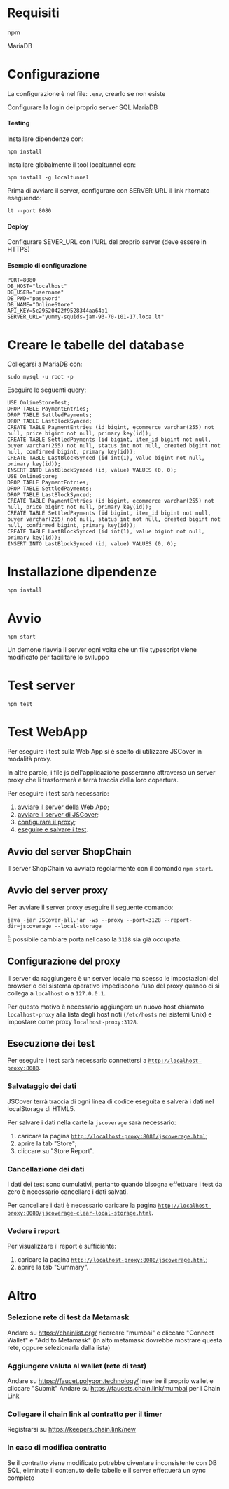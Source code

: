 # Requisiti
npm

MariaDB

# Configurazione
La configurazione è nel file: `.env`, crearlo se non esiste

Configurare la login del proprio server SQL MariaDB

#### Testing
Installare dipendenze con:

`npm install`

Installare globalmente il tool localtunnel con:

`npm install -g localtunnel`

Prima di avviare il server, configurare con SERVER_URL il link ritornato eseguendo:

`lt --port 8080`

#### Deploy
Configurare SEVER_URL con l'URL del proprio server (deve essere in HTTPS)

#### Esempio di configurazione
```
PORT=8080
DB_HOST="localhost"
DB_USER="username"
DB_PWD="password"
DB_NAME="OnlineStore"
API_KEY=5c29520422f9528344aa64a1
SERVER_URL="yummy-squids-jam-93-70-101-17.loca.lt"
```

# Creare le tabelle del database
Collegarsi a MariaDB con:

`sudo mysql -u root -p`

Eseguire le seguenti query:

```
USE OnlineStoreTest;
DROP TABLE PaymentEntries;
DROP TABLE SettledPayments;
DROP TABLE LastBlockSynced;
CREATE TABLE PaymentEntries (id bigint, ecommerce varchar(255) not null, price bigint not null, primary key(id));
CREATE TABLE SettledPayments (id bigint, item_id bigint not null, buyer varchar(255) not null, status int not null, created bigint not null, confirmed bigint, primary key(id));
CREATE TABLE LastBlockSynced (id int(1), value bigint not null, primary key(id));
INSERT INTO LastBlockSynced (id, value) VALUES (0, 0);
USE OnlineStore;
DROP TABLE PaymentEntries;
DROP TABLE SettledPayments;
DROP TABLE LastBlockSynced;
CREATE TABLE PaymentEntries (id bigint, ecommerce varchar(255) not null, price bigint not null, primary key(id));
CREATE TABLE SettledPayments (id bigint, item_id bigint not null, buyer varchar(255) not null, status int not null, created bigint not null, confirmed bigint, primary key(id));
CREATE TABLE LastBlockSynced (id int(1), value bigint not null, primary key(id));
INSERT INTO LastBlockSynced (id, value) VALUES (0, 0);
```

# Installazione dipendenze
`npm install`

# Avvio
`npm start`

Un demone riavvia il server ogni volta che un file typescript viene modificato per facilitare lo sviluppo

# Test server
`npm test`

# Test WebApp
Per eseguire i test sulla Web App si è scelto di utilizzare JSCover in modalità proxy.

In altre parole, i file js dell'applicazione passeranno attraverso un server proxy che li trasformerà e terrà traccia della loro copertura.

Per eseguire i test sarà necessario:
1. [avviare il server della Web App](##avvio-del-server-shopchain);
2. [avviare il server di JSCover](##avvio-del-server-proxy);
3. [configurare il proxy](##configurazione-del-proxy);
4. [eseguire e salvare i test](##esecuzione-dei-test).


## Avvio del server ShopChain
Il server ShopChain va avviato regolarmente con il comando `npm start`.

## Avvio del server proxy
Per avviare il server proxy eseguire il seguente comando:

`java -jar JSCover-all.jar -ws --proxy --port=3128 --report-dir=jscoverage --local-storage`

È possibile cambiare porta nel caso la `3128` sia già occupata.

## Configurazione del proxy
Il server da raggiungere è un server locale ma spesso le impostazioni del browser o del sistema operativo impediscono l'uso del proxy quando ci si collega a `localhost` o a `127.0.0.1`.

Per questo motivo è necessario aggiungere un nuovo host chiamato `localhost-proxy` alla lista degli host noti (`/etc/hosts` nei sistemi Unix) e impostare come proxy `localhost-proxy:3128`.

## Esecuzione dei test
Per eseguire i test sarà necessario connettersi a [`http://localhost-proxy:8080`](http://localhost-proxy:8080).

### Salvataggio dei dati
JSCover terrà traccia di ogni linea di codice eseguita e salverà i dati nel localStorage di HTML5.

Per salvare i dati nella cartella `jscoverage` sarà necessario:
1. caricare la pagina [`http://localhost-proxy:8080/jscoverage.html`](http://localhost-proxy:8080/jscoverage.html);
2. aprire la tab "Store";
3. cliccare su "Store Report".

### Cancellazione dei dati
I dati dei test sono cumulativi, pertanto quando bisogna effettuare i test da zero è necessario cancellare i dati salvati.

Per cancellare i dati è necessario caricare la pagina [`http://localhost-proxy:8080/jscoverage-clear-local-storage.html`](http://localhost-proxy:8080/jscoverage-clear-local-storage.html).

### Vedere i report
Per visualizzare il report è sufficiente:
1. caricare la pagina [`http://localhost-proxy:8080/jscoverage.html`](http://localhost-proxy:8080/jscoverage.html);
2. aprire la tab "Summary".

# Altro
### Selezione rete di test da Metamask
Andare su https://chainlist.org/ ricercare "mumbai" e cliccare "Connect Wallet" e "Add to Metamask" (in alto metamask dovrebbe mostrare questa rete, oppure selezionarla dalla lista)

### Aggiungere valuta al wallet (rete di test)
Andare su https://faucet.polygon.technology/ inserire il proprio wallet e cliccare "Submit"
Andare su https://faucets.chain.link/mumbai per i Chain Link

### Collegare il chain link al contratto per il timer
Registrarsi su https://keepers.chain.link/new

### In caso di modifica contratto
Se il contratto viene modificato potrebbe diventare inconsistente con DB SQL, eliminate il contenuto delle tabelle e il server effettuerà un sync completo
